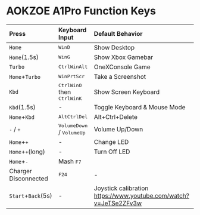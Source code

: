 # AOKZOE A1Pro Function Keys

|Press|Keyboard Input|Default Behavior|
|:--|:--|:--|
|`Home`|<kbd>Win</kbd><kbd>D</kbd>|Show Desktop|
|`Home`(1.5s)|<kbd>Win</kbd><kbd>G</kbd>|Show Xbox Gamebar|
|`Turbo`|<kbd>Ctrl</kbd><kbd>Win</kbd><kbd>Alt</kbd>|OneXConsole Game |
|`Home`+`Turbo`|<kbd>Win</kbd><kbd>PrtScr</kbd>|Take a Screenshot|
|`Kbd`|<kbd>Ctrl</kbd><kbd>Win</kbd><kbd>O</kbd> then <kbd>Ctrl</kbd><kbd>Win</kbd><kbd>K</kbd>|Show Screen Keyboard|
|`Kbd`(1.5s)| - |Toggle Keyboard & Mouse Mode|
|`Home`+`Kbd`|<kbd>Alt</kbd><kbd>Ctrl</kbd><kbd>Del</kbd>|Alt+Ctrl+Delete|
|<kbd>-</kbd> / <kbd>+</kbd>|<kbd>VolumeDown</kbd> / <kbd>VolumeUp</kbd>|Volume Up/Down|
|`Home`+<kbd>+</kbd>| - |Change LED|
|`Home`+<kbd>+</kbd>(long)| - |Turn Off LED|
|`Home`+<kbd>-</kbd>|Mash <kbd>F7</kbd>||
|Charger Disconnected|<kbd>F24</kbd>| - |
|`Start`+`Back`(5s)| - |Joystick calibration https://www.youtube.com/watch?v=JeTSe2ZFv3w |
